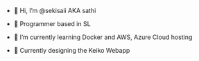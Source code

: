 - 👋 Hi, I’m @sekisaii AKA sathi
  
- 🍤 Programmer based in SL
  
- 🌱 I’m currently learning Docker and AWS, Azure Cloud hosting

- 🍙 Currently designing the Keiko Webapp

<!---
sekisaii/sekisaii is a ✨ special ✨ repository because its `README.md` (this file) appears on your GitHub profile.
You can click the Preview link to take a look at your changes.
--->
